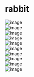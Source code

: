 # rabbit
![image](https://github.com/Chale-project/rabbit/blob/master/assets/images/img_01.jpg)
<br/>
![image](https://github.com/Chale-project/rabbit/blob/master/assets/images/img_02.jpg)
<br/>
![image](https://github.com/Chale-project/rabbit/blob/master/assets/images/img_03.jpg)
<br/>
![image](https://github.com/Chale-project/rabbit/blob/master/assets/images/img_04.jpg)
<br/>
![image](https://github.com/Chale-project/rabbit/blob/master/assets/images/img_05.jpg)
<br/>
![image](https://github.com/Chale-project/rabbit/blob/master/assets/images/img_06.jpg)
<br/>
![image](https://github.com/Chale-project/rabbit/blob/master/assets/images/img_07.jpg)
<br/>
![image](https://github.com/Chale-project/rabbit/blob/master/assets/images/img_08.jpg)
<br/>
![image](https://github.com/Chale-project/rabbit/blob/master/assets/images/img_09.jpg)
<br/>
![image](https://github.com/Chale-project/rabbit/blob/master/assets/images/img_10.jpg)
